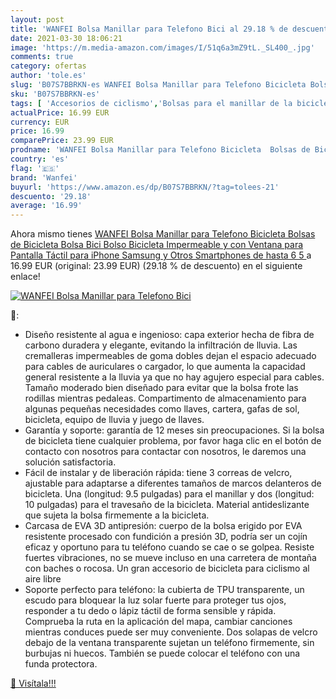 ```yaml
---
layout: post
title: 'WANFEI Bolsa Manillar para Telefono Bici al 29.18 % de descuento'
date: 2021-03-30 18:06:21
image: 'https://m.media-amazon.com/images/I/51q6a3mZ9tL._SL400_.jpg'
comments: true
category: ofertas
author: 'tole.es'
slug: 'B07S7BBRKN-es WANFEI Bolsa Manillar para Telefono Bicicleta Bolsas de...'
sku: 'B07S7BBRKN-es'
tags: [ 'Accesorios de ciclismo','Bolsas para el manillar de la bicicleta','Bolsas, mochilas y alforjas de ciclismo','Ciclismo','Deportes y aire libre','Ropa y equipamiento para deportes','iphone','wanfei', ]
actualPrice: 16.99 EUR
currency: EUR
price: 16.99
comparePrice: 23.99 EUR
prodname: 'WANFEI Bolsa Manillar para Telefono Bicicleta  Bolsas de Bicicleta  Bolsa Bici  Bolso Bicicleta Impermeable y con Ventana para Pantalla Táctil  para iPhone  Samsung y Otros Smartphones de hasta 6 5  '
country: 'es'
flag: '🇪🇸'
brand: 'Wanfei'
buyurl: 'https://www.amazon.es/dp/B07S7BBRKN/?tag=tolees-21'
descuento: '29.18'
average: '16.99'
---
```


Ahora mismo tienes [WANFEI Bolsa Manillar para Telefono Bicicleta  Bolsas de Bicicleta  Bolsa Bici  Bolso Bicicleta Impermeable y con Ventana para Pantalla Táctil  para iPhone  Samsung y Otros Smartphones de hasta 6 5  ](https://www.amazon.es/dp/B07S7BBRKN/?tag=tolees-21) a 16.99 EUR (original: 23.99 EUR) (29.18 %  de descuento) en el siguiente enlace!

[![WANFEI Bolsa Manillar para Telefono Bici](https://m.media-amazon.com/images/I/51q6a3mZ9tL._SL400_.jpg)](https://www.amazon.es/dp/B07S7BBRKN/?tag=tolees-21)

🔎:

- Diseño resistente al agua e ingenioso: capa exterior hecha de fibra de carbono duradera y elegante, evitando la infiltración de lluvia. Las cremalleras impermeables de goma dobles dejan el espacio adecuado para cables de auriculares o cargador, lo que aumenta la capacidad general resistente a la lluvia ya que no hay agujero especial para cables. Tamaño moderado bien diseñado para evitar que la bolsa frote las rodillas mientras pedaleas. Compartimento de almacenamiento para algunas pequeñas necesidades como llaves, cartera, gafas de sol, bicicleta, equipo de lluvia y juego de llaves.
- Garantía y soporte: garantía de 12 meses sin preocupaciones. Si la bolsa de bicicleta tiene cualquier problema, por favor haga clic en el botón de contacto con nosotros para contactar con nosotros, le daremos una solución satisfactoria.
- Fácil de instalar y de liberación rápida: tiene 3 correas de velcro, ajustable para adaptarse a diferentes tamaños de marcos delanteros de bicicleta. Una (longitud: 9.5 pulgadas) para el manillar y dos (longitud: 10 pulgadas) para el travesaño de la bicicleta. Material antideslizante que sujeta la bolsa firmemente a la bicicleta.
- Carcasa de EVA 3D antipresión: cuerpo de la bolsa erigido por EVA resistente procesado con fundición a presión 3D, podría ser un cojín eficaz y oportuno para tu teléfono cuando se cae o se golpea. Resiste fuertes vibraciones, no se mueve incluso en una carretera de montaña con baches o rocosa. Un gran accesorio de bicicleta para ciclismo al aire libre
- Soporte perfecto para teléfono: la cubierta de TPU transparente, un escudo para bloquear la luz solar fuerte para proteger tus ojos, responder a tu dedo o lápiz táctil de forma sensible y rápida. Comprueba la ruta en la aplicación del mapa, cambiar canciones mientras conduces puede ser muy conveniente. Dos solapas de velcro debajo de la ventana transparente sujetan un teléfono firmemente, sin burbujas ni huecos. También se puede colocar el teléfono con una funda protectora.

[🛒 Visítala!!!](https://www.amazon.es/dp/B07S7BBRKN/?tag=tolees-21)

